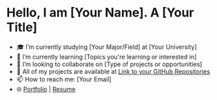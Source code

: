 # Hello, I am [Your Name]. A [Your Title]

- 🎓 I’m currently studying [Your Major/Field] at [Your University]
- 🌱 I’m currently learning [Topics you're learning or interested in]
- 🤝 I’m looking to collaborate on [Type of projects or opportunities]
- 📂 All of my projects are available at [Link to your GitHub Repositories](https://github.com/your-username?tab=repositories)
- 📫 How to reach me: [Your Email]
- 🌐 [Portfolio](#) | [Resume](#)
